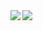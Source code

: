 <!-- https://github.com/anuraghazra/github-readme-stats --!>
<!-- https://github.com/JasonEtco/activity-box --!>
<!-- https://github.com/anuraghazra/github-readme-stats --!>
<!-- https://github.com/anuraghazra/github-readme-stats --!>
<!-- https://github.com/anuraghazra/github-readme-stats --!>


<div>
  <img align="left" src="https://github-readme-stats.vercel.app/api?username=TimoGlastra&show_icons=true&count_private=true" />
  <img align="left" src="https://github-readme-stats.vercel.app/api/top-langs/?username=TimoGlastra&layout=compact" />
</div>


<!--
<div>
  <a href="https://github.com/anuraghazra/github-readme-stats">
    <img align="left" src="https://github-readme-stats.vercel.app/api/pin/?username=anuraghazra&repo=github-readme-stats" />
  </a>
  <a href="https://github.com/anuraghazra/convoychat">
    <img align="left" src="https://github-readme-stats.vercel.app/api/pin/?username=anuraghazra&repo=convoychat" />
  </a>
</div>
--!>

<!--START_SECTION:activity-->
